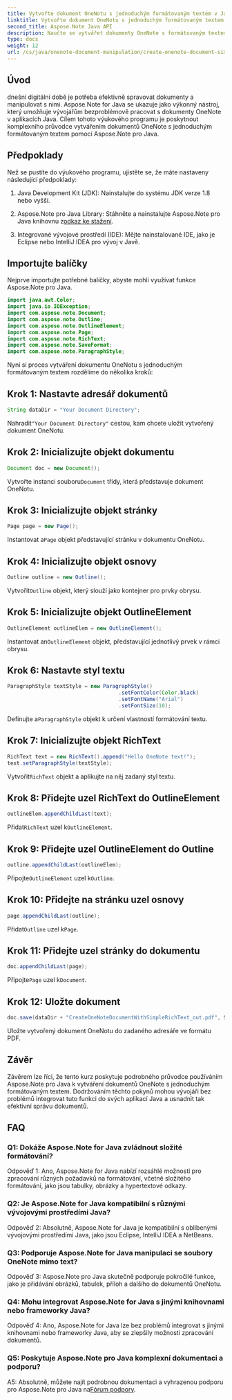 ```yaml
---
title: Vytvořte dokument OneNotu s jednoduchým formátovaným textem v Javě
linktitle: Vytvořte dokument OneNotu s jednoduchým formátovaným textem v Javě
second_title: Aspose.Note Java API
description: Naučte se vytvářet dokumenty OneNote s formátovaným textem pomocí Aspose.Note Java. Integrujte tuto funkci do svých aplikací Java pro efektivní správu dokumentů.
type: docs
weight: 12
url: /cs/java/onenote-document-manipulation/create-onenote-document-simple-rich-text/
---
```

## Úvod

dnešní digitální době je potřeba efektivně spravovat dokumenty a manipulovat s nimi. Aspose.Note for Java se ukazuje jako výkonný nástroj, který umožňuje vývojářům bezproblémově pracovat s dokumenty OneNote v aplikacích Java. Cílem tohoto výukového programu je poskytnout komplexního průvodce vytvářením dokumentů OneNote s jednoduchým formátovaným textem pomocí Aspose.Note pro Java.

## Předpoklady

Než se pustíte do výukového programu, ujistěte se, že máte nastaveny následující předpoklady:

1. Java Development Kit (JDK): Nainstalujte do systému JDK verze 1.8 nebo vyšší.
   
2.  Aspose.Note pro Java Library: Stáhněte a nainstalujte Aspose.Note pro Java knihovnu z[odkaz ke stažení](https://releases.aspose.com/note/java/).
   
3. Integrované vývojové prostředí (IDE): Mějte nainstalované IDE, jako je Eclipse nebo IntelliJ IDEA pro vývoj v Javě.

## Importujte balíčky

Nejprve importujte potřebné balíčky, abyste mohli využívat funkce Aspose.Note pro Java.

```java
import java.awt.Color;
import java.io.IOException;
import com.aspose.note.Document;
import com.aspose.note.Outline;
import com.aspose.note.OutlineElement;
import com.aspose.note.Page;
import com.aspose.note.RichText;
import com.aspose.note.SaveFormat;
import com.aspose.note.ParagraphStyle;
```

Nyní si proces vytváření dokumentu OneNotu s jednoduchým formátovaným textem rozdělíme do několika kroků:

## Krok 1: Nastavte adresář dokumentů

```java
String dataDir = "Your Document Directory";
```

 Nahradit`"Your Document Directory"` cestou, kam chcete uložit vytvořený dokument OneNotu.

## Krok 2: Inicializujte objekt dokumentu

```java
Document doc = new Document();
```

 Vytvořte instanci souboru`Document` třídy, která představuje dokument OneNotu.

## Krok 3: Inicializujte objekt stránky

```java
Page page = new Page();
```

 Instantovat a`Page` objekt představující stránku v dokumentu OneNotu.

## Krok 4: Inicializujte objekt osnovy

```java
Outline outline = new Outline();
```

 Vytvořit`Outline` objekt, který slouží jako kontejner pro prvky obrysu.

## Krok 5: Inicializujte objekt OutlineElement

```java
OutlineElement outlineElem = new OutlineElement();
```

 Instantovat an`OutlineElement` objekt, představující jednotlivý prvek v rámci obrysu.

## Krok 6: Nastavte styl textu

```java
ParagraphStyle textStyle = new ParagraphStyle()
                                    .setFontColor(Color.black)
                                    .setFontName("Arial")
                                    .setFontSize(10);
```

 Definujte a`ParagraphStyle` objekt k určení vlastností formátování textu.

## Krok 7: Inicializujte objekt RichText

```java
RichText text = new RichText().append("Hello OneNote text!");
text.setParagraphStyle(textStyle);
```

 Vytvořit`RichText` objekt a aplikujte na něj zadaný styl textu.

## Krok 8: Přidejte uzel RichText do OutlineElement

```java
outlineElem.appendChildLast(text);
```

 Přidat`RichText` uzel k`OutlineElement`.

## Krok 9: Přidejte uzel OutlineElement do Outline

```java
outline.appendChildLast(outlineElem);
```

 Připojte`OutlineElement` uzel k`Outline`.

## Krok 10: Přidejte na stránku uzel osnovy

```java
page.appendChildLast(outline);
```

 Přidat`Outline` uzel k`Page`.

## Krok 11: Přidejte uzel stránky do dokumentu

```java
doc.appendChildLast(page);
```

 Připojte`Page` uzel k`Document`.

## Krok 12: Uložte dokument

```java
doc.save(dataDir + "CreateOneNoteDocumentWithSimpleRichText_out.pdf", SaveFormat.Pdf);
```

Uložte vytvořený dokument OneNotu do zadaného adresáře ve formátu PDF.

## Závěr

Závěrem lze říci, že tento kurz poskytuje podrobného průvodce používáním Aspose.Note pro Java k vytváření dokumentů OneNote s jednoduchým formátovaným textem. Dodržováním těchto pokynů mohou vývojáři bez problémů integrovat tuto funkci do svých aplikací Java a usnadnit tak efektivní správu dokumentů.

## FAQ

### Q1: Dokáže Aspose.Note for Java zvládnout složité formátování?

Odpověď 1: Ano, Aspose.Note for Java nabízí rozsáhlé možnosti pro zpracování různých požadavků na formátování, včetně složitého formátování, jako jsou tabulky, obrázky a hypertextové odkazy.

### Q2: Je Aspose.Note for Java kompatibilní s různými vývojovými prostředími Java?

Odpověď 2: Absolutně, Aspose.Note for Java je kompatibilní s oblíbenými vývojovými prostředími Java, jako jsou Eclipse, IntelliJ IDEA a NetBeans.

### Q3: Podporuje Aspose.Note for Java manipulaci se soubory OneNote mimo text?

Odpověď 3: Aspose.Note pro Java skutečně podporuje pokročilé funkce, jako je přidávání obrázků, tabulek, příloh a dalšího do dokumentů OneNotu.

### Q4: Mohu integrovat Aspose.Note for Java s jinými knihovnami nebo frameworky Java?

Odpověď 4: Ano, Aspose.Note for Java lze bez problémů integrovat s jinými knihovnami nebo frameworky Java, aby se zlepšily možnosti zpracování dokumentů.

### Q5: Poskytuje Aspose.Note pro Java komplexní dokumentaci a podporu?

 A5: Absolutně, můžete najít podrobnou dokumentaci a vyhrazenou podporu pro Aspose.Note pro Java na[Fórum podpory](https://forum.aspose.com/c/note/28).